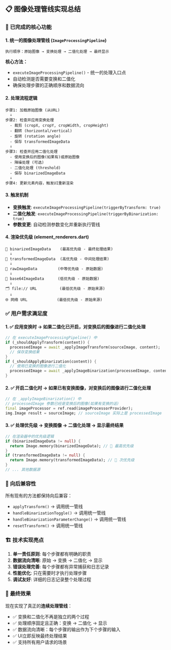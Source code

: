 ## 📋 图像处理管线实现总结

### 🎯 **已完成的核心功能**

#### 1. **统一的图像处理管线** (`ImageProcessingPipeline`)
```dart
执行顺序：原始图像 → 变换处理 → 二值化处理 → 最终显示
```

**核心方法：**
- `executeImageProcessingPipeline()` - 统一的处理入口点
- 自动检测是否需要变换和二值化
- 确保处理步骤的正确顺序和数据流向

#### 2. **处理流程逻辑**
```
步骤1: 加载原始图像 (从URL)
  ↓
步骤2: 检查并应用变换处理
  - 裁剪 (cropX, cropY, cropWidth, cropHeight)  
  - 翻转 (horizontal/vertical)
  - 旋转 (rotation angle)
  - 保存 transformedImageData
  ↓
步骤3: 检查并应用二值化处理
  - 使用变换后的图像(如果有)或原始图像
  - 降噪处理 (可选)
  - 二值化处理 (threshold)
  - 保存 binarizedImageData
  ↓
步骤4: 更新元素内容，触发UI重新渲染
```

#### 3. **触发机制**
- **变换触发**: `executeImageProcessingPipeline(triggerByTransform: true)`
- **二值化触发**: `executeImageProcessingPipeline(triggerByBinarization: true)`
- **参数变更**: 自动检测参数变化并重新执行管线

#### 4. **渲染优先级** (element_renderers.dart)
```
🎯 binarizedImageData    (最高优先级 - 最终处理结果)
  ↓
🔄 transformedImageData  (高优先级 - 中间处理结果)  
  ↓
📁 rawImageData         (中等优先级 - 原始数据)
  ↓
📄 base64ImageData      (低优先级 - 原始数据)
  ↓
🗂️ file:// URL          (最低优先级 - 原始来源)
  ↓  
🌐 网络 URL             (最低优先级 - 原始来源)
```

### ✅ **用户需求满足度**

#### 1. ✅ **应用变换时** → 如果二值化已开启，对变换后的图像进行二值化处理
```dart
// 在 executeImageProcessingPipeline() 中
if (_shouldApplyTransform(content)) {
  processedImage = await _applyImageTransform(sourceImage, content);
  // 保存变换结果
}
if (_shouldApplyBinarization(content)) {
  // 使用已变换的图像进行二值化
  processedImage = await _applyImageBinarization(processedImage, content);
}
```

#### 2. ✅ **开启二值化时** → 如果已有变换图像，对变换后的图像进行二值化处理
```dart
// 在 _applyImageBinarization() 中
// processedImage 参数已经是变换后的图像(如果有变换的话)
final imageProcessor = ref.read(imageProcessorProvider);
img.Image result = sourceImage; // sourceImage 实际上是 processedImage
```

#### 3. ✅ **处理优先级** → 变换图像 → 二值化处理 → 显示最终结果
```dart
// 在渲染器中的优先级逻辑
if (binarizedImageData != null) {
  return Image.memory(binarizedImageData); // 🎯 最高优先级
}
if (transformedImageData != null) {
  return Image.memory(transformedImageData); // 🔄 次优先级  
}
// ... 其他数据源
```

### 🔧 **向后兼容性**

所有现有的方法都保持向后兼容：
- `applyTransform()` → 调用统一管线
- `handleBinarizationToggle()` → 调用统一管线
- `handleBinarizationParameterChange()` → 调用统一管线
- `resetTransform()` → 调用统一管线

### 🏗️ **技术实现亮点**

1. **单一责任原则**: 每个步骤都有明确的职责
2. **数据流向清晰**: 原始 → 变换 → 二值化 → 显示
3. **错误处理完善**: 每个步骤都有异常捕获和日志记录
4. **性能优化**: 只在需要时才执行处理步骤
5. **调试友好**: 详细的日志记录整个处理过程

### 🎉 **最终效果**

现在实现了真正的**连续处理管线**：
- ✅ 变换和二值化不再是独立的两个过程
- ✅ 处理顺序固定且正确：变换 → 二值化 → 显示
- ✅ 数据流向清晰：每个步骤的输出作为下个步骤的输入
- ✅ UI立即反映最终处理结果
- ✅ 支持所有用户请求的场景